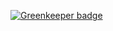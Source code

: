 
[![Greenkeeper badge](https://badges.greenkeeper.io/anilpdv/node-chatapp.svg)](https://greenkeeper.io/)
